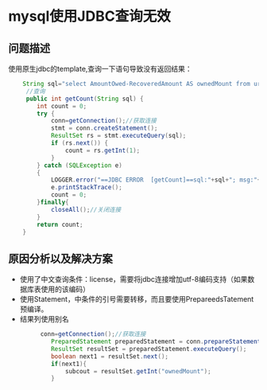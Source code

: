 # mysql使用JDBC查询无效


## 问题描述

使用原生jdbc的template,查询一下语句导致没有返回结果：

```java
	String sql="select AmountOwed-RecoveredAmount AS ownedMount from urpcs_blacklistrecord where License='"+license+"' and AmountOwed>RecoveredAmount and TotalSubCentre="+totalSubCentre;
     //查询
     public int getCount(String sql) {
		int count = 0;
		try {
			conn=getConnection();//获取连接
			stmt = conn.createStatement();
			ResultSet rs = stmt.executeQuery(sql);
			if (rs.next()) {
				count = rs.getInt(1);
			}
		} catch (SQLException e) 
		{
		    LOGGER.error("==JDBC ERROR  [getCount]==sql:"+sql+"; msg:"+e.getMessage());
			e.printStackTrace();
			count = 0;
		}finally{
			closeAll();//关闭连接
		}
		return count;
	}
```

## 原因分析以及解决方案

* 使用了中文查询条件：license，需要将jdbc连接增加utf-8编码支持（如果数据库表使用的该编码）
* 使用Statement，中条件的引号需要转移，而且要使用PrepareedsTatement预编译。
* 结果列使用别名
      
```java
         conn=getConnection();//获取连接
            PreparedStatement preparedStatement = conn.prepareStatement(sql);
            ResultSet resultSet = preparedStatement.executeQuery();
            boolean next1 = resultSet.next();
            if(next1){
                subcout = resultSet.getInt("ownedMount");
            }
```
